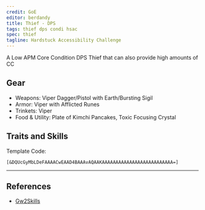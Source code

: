 ```yaml
---
credit: GoE
editor: berdandy
title: Thief - DPS
tags: thief dps condi hsac
spec: thief
tagline: Hardstuck Accessibility Challenge
---
```


A Low APM Core Condition DPS Thief that can also provide high amounts of CC

## Gear

- Weapons: Viper Dagger/Pistol with Earth/Bursting Sigil
- Armor: Viper with Afflicted Runes
- Trinkets: Viper
- Food & Utility: Plate of Kimchi Pancakes, Toxic Focusing Crystal

## Traits and Skills

Template Code:

`[&DQUcGyMbLDeFAAAACwEAAD4BAAAvAQAAKAAAAAAAAAAAAAAAAAAAAAAAAAA=]`

---

<div
  data-armory-embed='skills'
  data-armory-ids='13050,13026,13055,13037,13082'
>
</div>
<div
  data-armory-embed='specializations'
  data-armory-ids='28,35,44'
  data-armory-28-traits='1164,1292,1291'
  data-armory-35-traits='1268,1272,1904'
  data-armory-44-traits='1163,1277,1706'
>
</div>
<script async src='https://unpkg.com/armory-embeds@^0.x.x/armory-embeds.js'></script>



## References

- [Gw2Skills](http://gw2skills.net/editor/?PagAgqlZwoYIsD2IO2KbrbA-zRJYmRD/YEvA6kAGmmZcWB-e)
